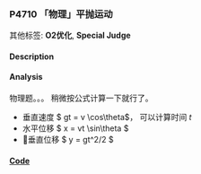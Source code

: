 ### P4710 「物理」平抛运动

其他标签: **O2优化**, **Special Judge**


#### Description

#### Analysis

物理题。。。 稍微按公式计算一下就行了。

- 垂直速度  $ gt = v \cos\theta$， 可以计算时间 $t$
- 水平位移  $ x = vt \sin\theta $
- 垂直位移  $ y = gt^2/2 $ 


#### [Code](../cpp/p4710.cpp)
